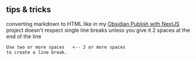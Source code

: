 ## tips & tricks

converting markdown to HTML like in my [Obsidian Publish with NextJS](/vault/%F0%9F%93%81developer/Projects%F0%9F%93%90/Obsidian__Publish__with__NextJS) project doesn't respect single line breaks unless you give it 2 spaces at the end of the line
```
Use two or more spaces   <-- 2 or more spaces
to create a line break.
```